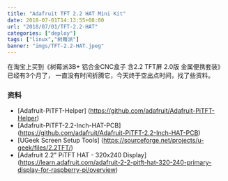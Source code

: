 ```yaml
---
title: "Adafruit TFT 2.2 HAT Mini Kit"
date: 2018-07-01T14:13:55+08:00
url: "2018/07/01/TFT-2.2-HAT"
categories: ["deploy"]
tags: ["linux","树莓派"]
banner: "imgs/TFT-2.2-HAT.jpeg"
---
```


在淘宝上买到《树莓派3B+ 铝合金CNC盒子 含2.2 TFT屏 2.0版 金属便携套装》已经有3个月了，
一直没有时间折腾它，今天终于空出点时间，找了些资料。

<!--more-->

### 资料
* [Adafruit-PiTFT-Helper] (https://github.com/adafruit/Adafruit-PiTFT-Helper)
* [Adafruit-PiTFT-2.2-Inch-HAT-PCB] (https://github.com/adafruit/Adafruit-PiTFT-2.2-Inch-HAT-PCB)
* [UGeek Screen Setup Tools] (https://sourceforge.net/projects/u-geek/files/2.2TFT/)
* [Adafruit 2.2" PiTFT HAT - 320x240 Display] (https://learn.adafruit.com/adafruit-2-2-pitft-hat-320-240-primary-display-for-raspberry-pi/overview)

<!--more-->
